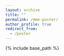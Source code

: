 ```yaml
---
layout: archive
title: ""
permalink: /mme-poster/
author_profile: true
redirect_from:
  - /poster
---
```


{% include base_path %}

<object data="/files/SAMI_UL-HAQ_DCU_MME.pdf" width="1000" height="1000" type='application/pdf'/>
